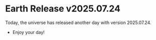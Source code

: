 # Earth Release v2025.07.24
Today, the universe has released another day with version 2025.07.24.
- Enjoy your day!
